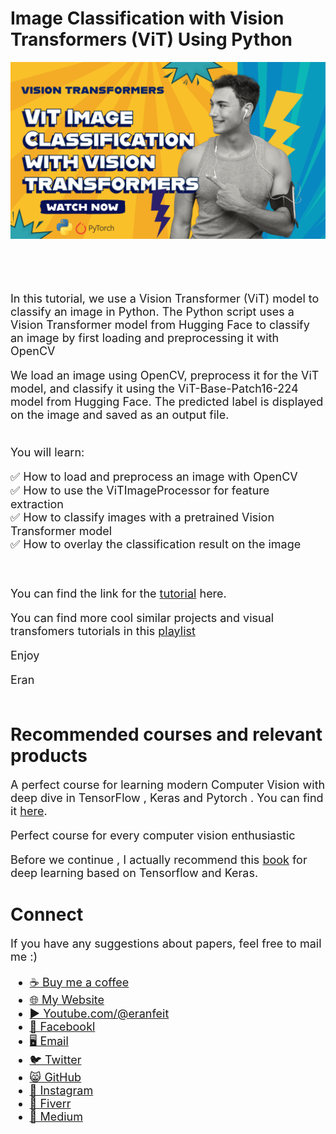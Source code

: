 # Image Classification with Vision Transformers (ViT) Using Python

<p align="center">
  <img width="800" src="Simple ViT Image Classification with Transformers.png" "image">
</p>

##
<br/><br/> 

<font size= "4" >

In this tutorial, we use a Vision Transformer (ViT) model to classify an image in Python. 
The Python script uses a Vision Transformer model from Hugging Face to classify an image by first loading and preprocessing it with OpenCV

We load an image using OpenCV, preprocess it for the ViT model, and classify it using the ViT-Base-Patch16-224 model from Hugging Face. 
The predicted label is displayed on the image and saved as an output file. 

<br/>
You will learn:

✅ How to load and preprocess an image with OpenCV <br/>
✅ How to use the ViTImageProcessor for feature extraction <br/>
✅ How to classify images with a pretrained Vision Transformer model <br/>
✅ How to overlay the classification result on the image <br/>

<br/>

You can find the link for the [tutorial](https://youtu.be/8k6oNjl2EgE) here. 

You can find more cool similar projects and visual transfomers tutorials in this [playlist](https://www.youtube.com/playlist?list=PLdkryDe59y4a2PRJda-Z7M7Sod7uQKT2d)

Enjoy

Eran
<br/><br/> 

</font>

# Recommended courses and relevant products 
<font size= "4" >

A perfect course for learning modern Computer Vision with deep dive in TensorFlow , Keras and Pytorch . You can find it [here](http://bit.ly/3HeDy1V).

Perfect course for every computer vision enthusiastic

Before we continue , I actually recommend this [book](https://amzn.to/3STWZ2N) for deep learning based on Tensorflow and Keras. 



</font>

# Connect

<font size= "4" >
If you have any suggestions about papers, feel free to mail me :)

- [☕ Buy me a coffee](https://ko-fi.com/eranfeit)
- [🌐 My Website](https://eranfeit.net)
- [▶️ Youtube.com/@eranfeit](https://www.youtube.com/channel/UCTiWJJhaH6BviSWKLJUM9sg)
- [🐙 Facebookl](https://www.facebook.com/groups/3080601358933585)
- [🖥️ Email](mailto:feitgemel@gmail.com)
- [🐦 Twitter](https://twitter.com/eran_feit )
- [😸 GitHub](https://github.com/feitgemel)
- [📸 Instagram](https://www.instagram.com/eran_feit/)
- [🤝 Fiverr ](https://www.fiverr.com/s/mB3Pbb)
- [📝 Medium ](https://medium.com/@feitgemel)


</font>

